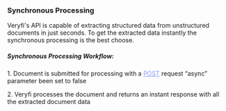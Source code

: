 <h3 className="h3-title" id="synchronous-response-new-api-docs">Synchronous Processing</h3> 

<p className="p-text">Veryfi's API is capable of extracting structured data from unstructured 
documents in just seconds. To get the extracted data instantly the synchronous processing is 
the best choose.</p>

<h5 className="h5-title">Synchronous Processing Workflow:</h5>

<p className="p-text-list">1. Document is submitted for processing with a <a className="p-text-list" href="/api/docs/api-docs-v2/#/paths/api-v8-partner-documents/post" style="color: #8B99EE;">POST</a> request “async” parameter been set to false</p>
<p className="p-text-list">2. Veryfi processes the document and returns an instant response with all the extracted document data</p>

